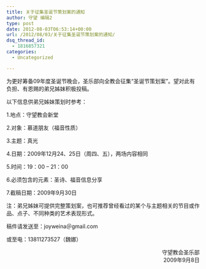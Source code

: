 ```yaml
---
title: 关于征集圣诞节策划案的通知
author: 守望 编辑2
type: post
date: 2012-08-03T06:53:14+00:00
url: /2012/08/03/关于征集圣诞节策划案的通知/
dsq_thread_id:
  - 1816857321
categories:
  - Uncategorized

---
```

为更好筹备09年度圣诞节晚会，圣乐部向全教会征集“圣诞节策划案”。望对此有负担、有恩赐的弟兄姊妹积极投稿。
  
以下信息供弟兄姊妹策划时参考：
  
1.地点：守望教会新堂
  
2.对象：慕道朋友（福音性质）
  
3.主题：真光
  
4.日期：2009年12月24、25日（周四、五），两场内容相同
  
5.时间：19：00 &#8211; 21：00
  
6.必须包含的元素：圣诗、福音信息分享
  
7.截稿日期：2009年9月30日
  
注：弟兄姊妹可提供完整策划案，也可推荐曾经看过的某个与主题相关的节目或作品、点子、不同种类的艺术表现形式。
  
稿件请发送至：joyweina＠gmail.com
  
或至电：13811273527（魏娜）

<p style="text-align: right;">
  守望教会圣乐部<br /> 2009年9月8日
</p>